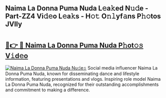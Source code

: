 ## Naima La Donna Puma Nuda L𝚎a𝚔ed N𝚞𝚍e - Part-ZZ4 Vi𝚍𝚎o L𝚎a𝚔s - H𝚘𝚝 O𝚗𝚕yf𝚊ns P𝚑𝚘tos JVIIy

# <h2><a href="http://kf24ys.oniu.top/?m=Naima+La+Donna+Puma+Nuda">🔗👉 🔴 Naima La Donna Puma Nuda P𝚑ot𝚘𝚜 V𝚒d𝚎o</a></h2>

[![Naima La Donna Puma Nuda Nu𝚍e𝚜](https://i.imgur.com/0qMVB7G.gif)](http://kf24ys.oniu.top/?m=Naima+La+Donna+Puma+Nuda)
Social media influencer Naima La Donna Puma Nuda, known for disseminating dance and lifestyle information, featuring presentations and vlogs. Inspiring role model Naima La Donna Puma Nuda, recognized for their outstanding accomplishments and commitment to making a difference.  
